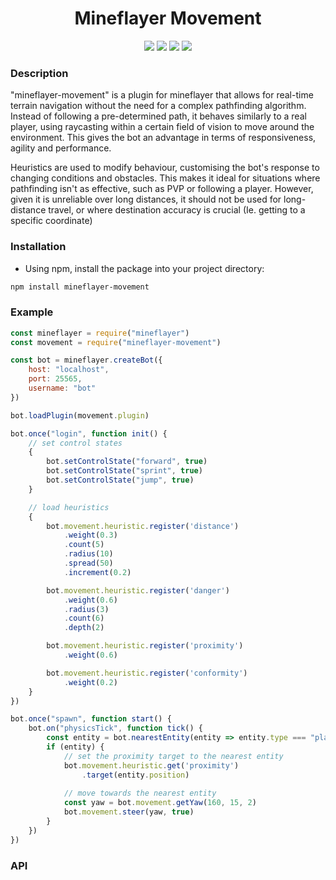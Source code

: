 <div align="center">
  <h1>Mineflayer Movement</h1>
  <img src="https://img.shields.io/npm/v/mineflayer-movement?style=flat-square">
  <img src="https://img.shields.io/github/license/firejoust/mineflayer-movement?style=flat-square">
  <img src="https://img.shields.io/github/issues/firejoust/mineflayer-movement?style=flat-square">
  <img src="https://img.shields.io/github/issues-pr/firejoust/mineflayer-movement?style=flat-square">
</div>

### Description
"mineflayer-movement" is a plugin for mineflayer that allows for real-time terrain navigation without the need for a complex pathfinding algorithm. Instead of following a pre-determined path, it behaves similarly to a real player, using raycasting within a certain field of vision to move around the environment. This gives the bot an advantage in terms of responsiveness, agility and performance.

Heuristics are used to modify behaviour, customising the bot's response to changing conditions and obstacles. This makes it ideal for situations where pathfinding isn't as effective, such as PVP or following a player. However, given it is unreliable over long distances, it should not be used for long-distance travel, or where destination accuracy is crucial (Ie. getting to a specific coordinate)
### Installation
- Using npm, install the package into your project directory:
```sh
npm install mineflayer-movement
```
### Example
```js
const mineflayer = require("mineflayer")
const movement = require("mineflayer-movement")

const bot = mineflayer.createBot({
    host: "localhost",
    port: 25565,
    username: "bot"
})

bot.loadPlugin(movement.plugin)

bot.once("login", function init() {
    // set control states
    {
        bot.setControlState("forward", true)
        bot.setControlState("sprint", true)
        bot.setControlState("jump", true)
    }

    // load heuristics
    {
        bot.movement.heuristic.register('distance')
            .weight(0.3)
            .count(5)
            .radius(10)
            .spread(50)
            .increment(0.2)

        bot.movement.heuristic.register('danger')
            .weight(0.6)
            .radius(3)
            .count(6)
            .depth(2)

        bot.movement.heuristic.register('proximity')
            .weight(0.6)

        bot.movement.heuristic.register('conformity')
            .weight(0.2)
    }
})

bot.once("spawn", function start() {
    bot.on("physicsTick", function tick() {
        const entity = bot.nearestEntity(entity => entity.type === "player")
        if (entity) {
            // set the proximity target to the nearest entity
            bot.movement.heuristic.get('proximity')
                .target(entity.position)
            
            // move towards the nearest entity
            const yaw = bot.movement.getYaw(160, 15, 2)
            bot.movement.steer(yaw, true)
        }
    })
})
```
### API
